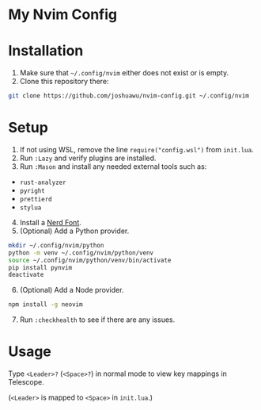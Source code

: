 # My Nvim Config

# Installation

1. Make sure that `~/.config/nvim` either does not exist or is empty.
2. Clone this repository there:
```sh
git clone https://github.com/joshuawu/nvim-config.git ~/.config/nvim
```

# Setup

1. If not using WSL, remove the line `require("config.wsl")` from `init.lua`.
2. Run `:Lazy` and verify plugins are installed.
3. Run `:Mason` and install any needed external tools such as:
  - `rust-analyzer`
  - `pyright`
  - `prettierd`
  - `stylua`
4. Install a [Nerd Font](https://www.nerdfonts.com/).
5. (Optional) Add a Python provider.
```sh
mkdir ~/.config/nvim/python
python -m venv ~/.config/nvim/python/venv
source ~/.config/nvim/python/venv/bin/activate
pip install pynvim
deactivate
```
6. (Optional) Add a Node provider.
```sh
npm install -g neovim
```
7. Run `:checkhealth` to see if there are any issues.

# Usage

Type `<Leader>?` (`<Space>?`) in normal mode to view key mappings in Telescope.

(`<Leader>` is mapped to `<Space>` in `init.lua`.)
